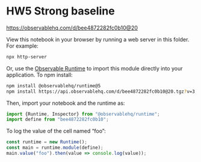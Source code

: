 # HW5 Strong baseline

https://observablehq.com/d/bee4872282fc0b10@20

View this notebook in your browser by running a web server in this folder. For
example:

~~~sh
npx http-server
~~~

Or, use the [Observable Runtime](https://github.com/observablehq/runtime) to
import this module directly into your application. To npm install:

~~~sh
npm install @observablehq/runtime@5
npm install https://api.observablehq.com/d/bee4872282fc0b10@20.tgz?v=3
~~~

Then, import your notebook and the runtime as:

~~~js
import {Runtime, Inspector} from "@observablehq/runtime";
import define from "bee4872282fc0b10";
~~~

To log the value of the cell named “foo”:

~~~js
const runtime = new Runtime();
const main = runtime.module(define);
main.value("foo").then(value => console.log(value));
~~~
